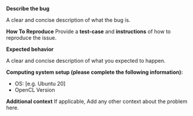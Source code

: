 **Describe the bug**

A clear and concise description of what the bug is.

**How To Reproduce**
Provide a **test-case** and **instructions** of how to reproduce the issue.

**Expected behavior**

A clear and concise description of what you expected to happen.

**Computing system setup (please complete the following information):**
 - OS: [e.g. Ubuntu 20]
 - OpenCL Version 

**Additional context**
If applicable, Add any other context about the problem here.
